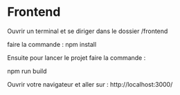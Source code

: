 # Frontend

Ouvrir un terminal et se diriger dans le dossier /frontend

faire la commande : npm install 

Ensuite pour lancer le projet faire la commande :

npm run build

Ouvrir votre navigateur et aller sur : http://localhost:3000/